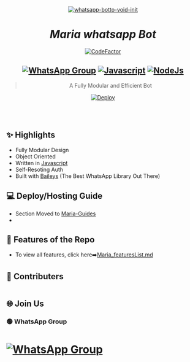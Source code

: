 <div align="center">
<a href="https://ibb.co/RT2z27f"><img src="https://i.ibb.co/v41Z1Dp/IMG-20231114-WA0021.jpg" alt="whatsapp-botto-void-init" border="0"></a>

# *Maria whatsapp Bot*
[![CodeFactor](https://www.codefactor.io/repository/github/synthesized-infinity/whatsapp-botto-void/badge)](https://www.codefactor.io/repository/github/synthesized-infinity/whatsapp-botto-void)
## [![WhatsApp Group](https://img.shields.io/badge/WhatsApp-25D366?style=for-the-badge&logo=whatsapp&logoColor=white)](https://chat.whatsapp.com/Jllsl2OaQNoBjepxzuVsZM) [![Javascript](https://img.shields.io/badge/Javascript-007ACC?style=for-the-badge&logo=javascript&logoColor=white)](https://www.javascript.com/) [![NodeJs](https://img.shields.io/badge/Node.js-43853D?style=for-the-badge&logo=node.js&logoColor=white)](https://nodejs.org/en/)

> A Fully Modular and Efficient Bot <br>

[![Deploy](https://www.herokucdn.com/deploy/button.png)](https://heroku.com/deploy)

</div><br/>
<br/>

## ✨ Highlights
- Fully Modular Design
- Object Oriented
- Written in [Javascript](https://www.javascript.org.org/)
- Self-Resoting Auth
- Built with [Baileys](https://github.com/adiwajshing/baileys) (The Best WhatsApp Library Out There) 

## 💻 Deploy/Hosting Guide
- Section Moved to [Maria-Guides](https://github.com/AYUSH-PANDEY023/Maria-Guides)
- 
## 🍥 Features of the Repo
- To view all features, click here➡️[Maria_featuresList.md](https://github.com/AYUSH-PANDEY023/Maria-wabot/blob/main/Features.md)



## 🤝 Contributers

<a href="https://github.com/AYUSH-PANDEY023/Maria-Md/graphs/contributors">
  <img src="" />
</a>


## 🌐 Join Us
### 🟢 WhatsApp Group
# [![WhatsApp Group](https://img.shields.io/badge/WhatsApp-25D366?style=for-the-badge&logo=whatsapp&logoColor=white)](https://chat.whatsapp.com/Jllsl2OaQNoBjepxzuVsZM)

